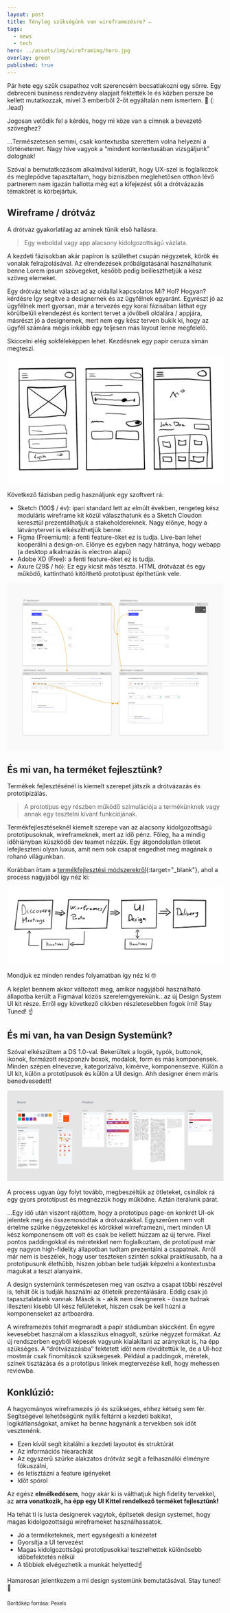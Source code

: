 ```yaml
---
layout: post
title: Tényleg szükségünk van wireframezésre? ✏️
tags:
  - news
  - tech
hero: ../assets/img/wireframing/hero.jpg
overlay: green
published: true
---
```

Pár hete egy szűk csapathoz volt szerencsém becsatlakozni egy sörre. Egy debreceni business rendezvény alapjait fektették le és közben persze be kellett mutatkozzak, mivel 3 emberből 2-őt egyáltalán nem ismertem. 🙂
{: .lead}
<!--break-->

Jogosan vetődik fel a kérdés, hogy mi köze van a címnek a bevezető szöveghez?

...Természetesen semmi, csak kontextusba szerettem volna helyezni a történetemet. Nagy híve vagyok a “mindent kontextusában vizsgáljunk” dolognak!

Szóval a bemutatkozásom alkalmával kiderült, hogy UX-szel is foglalkozok és meglepődve tapasztaltam, hogy bizniszben meglehetősen otthon lévő partnerem nem igazán hallotta még ezt a kifejezést sőt a drótvázazás témakörét is körbejártuk.

## Wireframe / drótváz

A drótváz gyakorlatilag az aminek tűnik első hallásra. 

>Egy weboldal vagy app alacsony kidolgozottságú vázlata. 

A kezdeti fázisokban akár papíron is születhet csupán négyzetek, körök és vonalak felrajzolásával. Az elrendezések próbálgatásánál használhatunk benne Lorem ipsum szövegeket, később pedig beilleszthetjük a kész szöveg elemeket.

Egy drótváz tehát választ ad az oldallal kapcsolatos Mi? Hol? Hogyan? kérdésre Így segítve a designernek és az ügyfélnek egyaránt. Egyrészt jó az ügyfélnek mert gyorsan, már a tervezés egy korai fázisában láthat egy körülbelüli elrendezést és kontent tervet a jövőbeli oldalára / appjára, másrészt jó a designernek, mert nem egy kész terven bukik ki, hogy az ügyfél számára mégis inkább egy teljesen más layout lenne megfelelő.

Skiccelni elég sokféleképpen lehet. Kezdésnek egy papír ceruza simán megteszi.

![800x400](../assets/img/wireframing/wireframe-skicc.jpg "wireframe paper")

Következő fázisban pedig használjunk egy szoftvert rá:

*   Sketch (100$ / év): ipari standard lett az elmúlt években, rengeteg kész moduláris wireframe kit közül választhatunk és a Sketch Cloudon keresztül prezentálhatjuk a stakeholdereknek. Nagy előnye, hogy a látványtervet is elkészíthetjük benne.
*   Figma (Freemium): a fenti feature-öket ez is tudja. Live-ban lehet kooperálni a design-on. Előnye és egyben nagy hátránya, hogy webapp (a desktop alkalmazás is electron alapú)
*   Adobe XD (Free): a fenti feature-öket ez is tudja. 
*   Axure (29$ / hó): Ez egy kicsit más tészta. HTML drótvázat és egy működő, kattintható kitölthető prototípust építhetünk vele.

![800x400](../assets/img/wireframing/wireframe.jpg "wireframe")

## És mi van, ha terméket fejlesztünk?

Termékek fejlesztésénél is kiemelt szerepet játszik a drótvázazás és prototipizálás.
>A prototípus egy részben működő szimulációja a termékünknek vagy annak egy tesztelni kívánt funkciójának.

Termékfejlesztéseknél kiemelt szerepe van az alacsony kidolgozottságú prototípusoknak, wireframeknek, mert az idő pénz. Főleg, ha a mindig időhiányban küszködő dev teamet nézzük. Egy átgondolatlan ötletet lefejleszteni olyan luxus, amit nem sok csapat engedhet meg magának a rohanó világunkban.

Korábban írtam a [termékfejlesztési módszerekről](https://uithings.hu/posts/dual-track-design){:target="_blank"}, ahol a process nagyjából így néz ki:

![800x400](../assets/img/wireframing/pd.jpg "product development")

Mondjuk ez minden rendes folyamatban így néz ki 🤓

A képlet bennem akkor változott meg, amikor nagyjából használható állapotba került a Figmával közös szerelemgyerekünk...az új Design System UI kit része. Erről egy következő cikkben részletesebben fogok írni! Stay Tuned! ☝️


## És mi van, ha van Design Systemünk?

Szóval elkészültem a DS 1.0-val. Bekerültek a logók, typók, buttonok, ikonok, formázott reszponzív boxok, modalok, form és más komponensek. Minden szépen elnevezve, kategorizálva, kimérve, komponensezve. Külön a UI kit, külön a prototípusok és külön a UI design. Ahh designer énem máris benedvesedett!

![800x400](../assets/img/wireframing/om-ds.jpg "design system")


A process ugyan úgy folyt tovább, megbeszéltük az ötleteket, csinálok rá egy gyors prototípust és megnézzük hogy működne. Aztán iterálunk párat.

...Egy idő után viszont rájöttem, hogy a prototípus page-en konkrét UI-ok jelentek meg és összemosódtak a drótvázakkal. Egyszerűen nem volt értelme szürke négyzetekkel és körökkel wirreframezni, mert minden UI kész komponensem ott volt és csak be kellett húzzam az új tervre. Pixel pontos paddingokkal és méretekkel nem foglalkoztam, de prototípust már egy nagyon high-fidelity állapotban tudtam prezentálni a csapatnak. Arról már nem is beszélek, hogy user teszteken szintén sokkal praktikusabb, ha a prototípusunk élethűbb, hiszen jobban bele tudják képzelni a kontextusba magukat a teszt alanyaink.

A design systemünk természetesen meg van osztva a csapat többi részével is, tehát ők is tudják használni az ötleteik prezentálására. Eddig csak jó tapasztalataink vannak. Mások is - akik nem designerek - össze tudnak illeszteni kisebb UI kész felületeket, hiszen csak be kell húzni a komponenseket az artboardra.

A wireframezés tehát megmaradt a papír stádiumban skiccként. Én egyre kevesebbet használom a klasszikus elnagyolt, szürke négyzet formákat. Az új rendszerben egyből képesek vagyunk kialakítani az arányokat is, ha épp szükséges. A “drótvázazásba” fektetett időt nem rövidítettük le, de a UI-hoz mostmár csak finomítások szükségesek. Például a paddingok, méretek, színek tisztázása és a prototípus linkek megtervezése kell, hogy mehessen reviewba.


## Konklúzió:

A hagyományos wireframezés jó és szükséges, ehhez kétség sem fér. Segítségével lehetőségünk nyílik feltárni a kezdeti bakikat, logikátlanságokat, amiket ha benne hagynánk a tervekben sok időt vesztenénk.

*   Ezen kívül segít kitalálni a kezdeti layoutot és struktúrát
*   Az információs hiearachiát
*   Az egyszerű szürke alakzatos drótváz segít a felhasználói élményre fókuszálni,
*   és letisztázni a feature igényeket
*   Időt spórol

Az egész **elmélkedésem**, hogy akár ki is válthatjuk high fidelity tervekkel, az **arra vonatkozik, ha épp egy UI Kittel rendelkező terméket fejlesztünk!**

Ha tehát ti is lusta designerek vagytok, építsetek design systemet, hogy magas kidolgozottságú wireframeket használhassatok. 

*   Jó a terméketeknek, mert egységesíti a kinézetet
*   Gyorsítja a UI tervezést
*   Magas kidolgozottságú prototípusokkal tesztelhettek különösebb időbefektetés nélkül
*   A többiek elvégezhetik a munkát helyetted☝️

Hamarosan jelentkezem a mi design systemünk bemutatásával. Stay tuned! 💪

<sub>Borítókép forrása: Pexels</sub>
